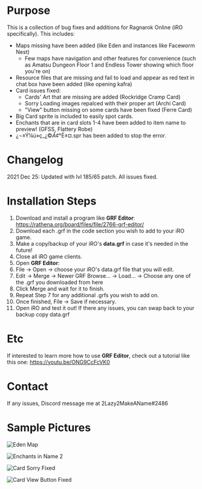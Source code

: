 # Purpose #
This is a collection of bug fixes and additions for Ragnarok Online (iRO specifically). This includes:
- Maps missing have been added (like Eden and instances like Faceworm Nest)
  - Few maps have navigation and other features for convenience (such as Amatsu Dungeon Floor 1 and Endless Tower showing which floor you're on)
- Resource files that are missing and fail to load and appear as red text in chat box have been added (like opening kafra)
- Card issues fixed:
  - Cards' Art that are missing are added (Rockridge Cramp Card)
  - Sorry Loading images repalced with their proper art (Archi Card)
  - "View" button missing on some cards have been fixed (Ferre Card)
- Big Card sprite is included to easily spot cards.
- Enchants that are in card slots 1-4 have been added to item name to preview! (GFSS, Flattery Robe)
- ¿¬±Ý¼ú»ç_¿©_Ã¢_°Ë±¤.spr has been added to stop the error.

# Changelog #
2021 Dec 25: Updated with lvl 185/65 patch. All issues fixed.

# Installation Steps #
1. Download and install a program like **GRF Editor**: https://rathena.org/board/files/file/2766-grf-editor/
2. Download each .grf in the code section you wish to add to your iRO game.
3. Make a copy/backup of your iRO's **data.grf** in case it's needed in the future!
4. Close all iRO game clients.
5. Open **GRF Editor**:
6. File -> Open -> choose your iRO's data.grf file that you will edit.
7. Edit -> Merge -> Newer GRF Browse... -> Load... -> Choose any one of the .grf you downloaded from here
8. Click Merge and wait for it to finish.
9. Repeat Step 7 for any additional .grfs you wish to add on.
10. Once finished, File -> Save if necessary.
11. Open iRO and test it out! If there any issues, you can swap back to your backup copy data.grf

# Etc #
If interested to learn more how to use **GRF Editor**, check out a tutorial like this one: https://youtu.be/ONG9CcFcVK0

# Contact #
If any issues, Discord message me at 2Lazy2MakeAName#2486

# Sample Pictures #
![Eden Map](https://user-images.githubusercontent.com/56460323/146634536-c895c854-828d-40f8-811f-27911659a1bb.jpg)

![Enchants in Name 2](https://user-images.githubusercontent.com/56460323/146634561-c6cf520a-8351-4543-a911-7cf4d1927c19.jpg)

![Card Sorry Fixed](https://user-images.githubusercontent.com/56460323/146634564-fe3ccbfc-f8fd-4dcb-81a9-0d90a09c4a95.jpg)

![Card View Button Fixed](https://user-images.githubusercontent.com/56460323/146634565-ec143402-b233-46ba-984a-0e619d251994.jpg)
